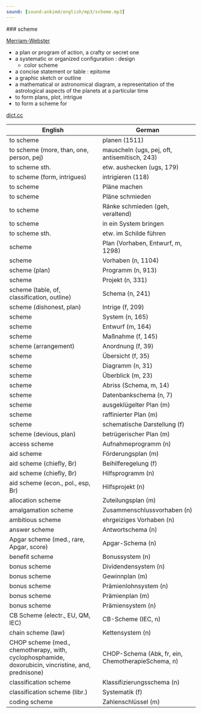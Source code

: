 ```yaml
---
sound: [sound:ankimd/english/mp3/scheme.mp3]
---
```


\### scheme

[Merriam-Webster](https://www.merriam-webster.com/dictionary/scheme)

- a plan or program of action, a crafty or secret one
- a systematic or organized configuration : design
    - color scheme
- a concise statement or table : epitome
- a graphic sketch or outline
- a mathematical or astronomical diagram, a representation of the astrological aspects of the planets at a particular time
- to form plans, plot, intrigue
- to form a scheme for

[dict.cc](https://www.dict.cc/scheme)

| English        | German       |
| -------------- | ------------ |
| to scheme | planen (1511) |
| to scheme (more, than, one, person, pej) | mauscheln (ugs, pej, oft, antisemitisch, 243) |
| to scheme sth. | etw. aushecken (ugs, 179) |
| to scheme (form, intrigues) | intrigieren (118) |
| to scheme | Pläne machen |
| to scheme | Pläne schmieden |
| to scheme | Ränke schmieden (geh, veraltend) |
| to scheme | in ein System bringen |
| to scheme sth. | etw. im Schilde führen |
| scheme | Plan (Vorhaben, Entwurf, m, 1298) |
| scheme | Vorhaben (n, 1104) |
| scheme (plan) | Programm (n, 913) |
| scheme | Projekt (n, 331) |
| scheme (table, of, classification, outline) | Schema (n, 241) |
| scheme (dishonest, plan) | Intrige (f, 209) |
| scheme | System (n, 165) |
| scheme | Entwurf (m, 164) |
| scheme | Maßnahme (f, 145) |
| scheme (arrangement) | Anordnung (f, 39) |
| scheme | Übersicht (f, 35) |
| scheme | Diagramm (n, 31) |
| scheme | Überblick (m, 23) |
| scheme | Abriss (Schema, m, 14) |
| scheme | Datenbankschema (n, 7) |
| scheme | ausgeklügelter Plan (m) |
| scheme | raffinierter Plan (m) |
| scheme | schematische Darstellung (f) |
| scheme (devious, plan) | betrügerischer Plan (m) |
| access scheme | Aufnahmeprogramm (n) |
| aid scheme | Förderungsplan (m) |
| aid scheme (chiefly, Br) | Beihilferegelung (f) |
| aid scheme (chiefly, Br) | Hilfsprogramm (n) |
| aid scheme (econ., pol., esp, Br) | Hilfsprojekt (n) |
| allocation scheme | Zuteilungsplan (m) |
| amalgamation scheme | Zusammenschlussvorhaben (n) |
| ambitious scheme | ehrgeiziges Vorhaben (n) |
| answer scheme | Antwortschema (n) |
| Apgar scheme (med., rare, Apgar, score) | Apgar-Schema (n) |
| benefit scheme | Bonussystem (n) |
| bonus scheme | Dividendensystem (n) |
| bonus scheme | Gewinnplan (m) |
| bonus scheme | Prämienlohnsystem (n) |
| bonus scheme | Prämienplan (m) |
| bonus scheme | Prämiensystem (n) |
| CB Scheme (electr., EU, QM, IEC) | CB-Scheme (IEC, n) |
| chain scheme (law) | Kettensystem (n) |
| CHOP scheme (med., chemotherapy, with, cyclophosphamide, doxorubicin, vincristine, and, prednisone) | CHOP-Schema (Abk, fr, ein, ChemotherapieSchema, n) |
| classification scheme | Klassifizierungsschema (n) |
| classification scheme (libr.) | Systematik (f) |
| coding scheme | Zahlenschlüssel (m) |
